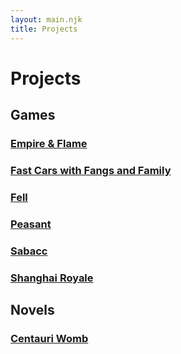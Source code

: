```yaml
---
layout: main.njk
title: Projects
---
```


# Projects

## Games

### [Empire & Flame](/empire-flame)

### [Fast Cars with Fangs and Family](/projects/fast-cars-fangs-family)

### [Fell](/projects/fell)

### [Peasant](https://cobbland.itch.io/peasant)

### [Sabacc](/sabacc)

### [Shanghai Royale](/projects/shanghai-royale)

## Novels

### [Centauri Womb](/projects/centauri-womb)
